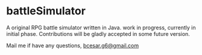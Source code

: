 # battleSimulator
A original RPG battle simulator written in Java.
work in progress, currently in initial phase. Contributions will be gladly accepted in some future version.

Mail me if have any questions, bcesar.g6@gmail.com
